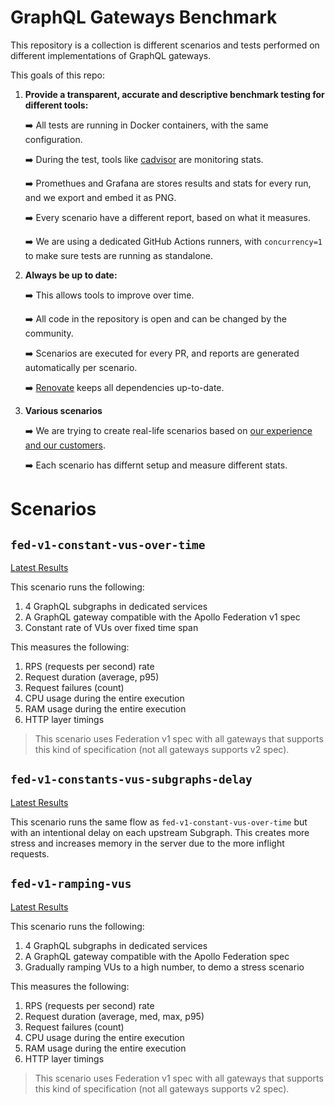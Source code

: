 # GraphQL Gateways Benchmark

This repository is a collection is different scenarios and tests performed on different implementations of GraphQL gateways. 

This goals of this repo:

1. **Provide a transparent, accurate and descriptive benchmark testing for different tools:**

    ➡️ All tests are running in Docker containers, with the same configuration.

    ➡️ During the test, tools like [cadvisor](https://github.com/google/cadvisor) are monitoring stats.

    ➡️ Promethues and Grafana are stores results and stats for every run, and we export and embed it as PNG.

    ➡️ Every scenario have a different report, based on what it measures.

    ➡️ We are using a dedicated GitHub Actions runners, with `concurrency=1` to make sure tests are running as standalone. 

2. **Always be up to date:**

    ➡️ This allows tools to improve over time.

    ➡️ All code in the repository is open and can be changed by the community. 

    ➡️ Scenarios are executed for every PR, and reports are generated automatically per scenario.

    ➡️ [Renovate](https://github.com/renovatebot/renovate) keeps all dependencies up-to-date.

3. **Various scenarios**

    ➡️ We are trying to create real-life scenarios based on [our experience and our customers](the-guild.dev). 

    ➡️ Each scenario has differnt setup and measure different stats.

# Scenarios 

## `fed-v1-constant-vus-over-time`

[Latest Results](./scenarios/fed-v1-constant-vus-over-time/README.md)

This scenario runs the following:

1. 4 GraphQL subgraphs in dedicated services 
2. A GraphQL gateway compatible with the Apollo Federation v1 spec
3. Constant rate of VUs over fixed time span

This measures the following:
1. RPS (requests per second) rate 
2. Request duration (average, p95)
3. Request failures (count)
4. CPU usage during the entire execution
5. RAM usage during the entire execution
6. HTTP layer timings

> This scenario uses Federation v1 spec with all gateways that supports this kind of specification (not all gateways supports v2 spec).

## `fed-v1-constants-vus-subgraphs-delay`

[Latest Results](./scenarios/fed-v1-constants-vus-subgraphs-delay/README.md)

This scenario runs the same flow as `fed-v1-constant-vus-over-time` but with an intentional delay on each upstream Subgraph. This creates more stress and increases memory in the server due to the more inflight requests. 

## `fed-v1-ramping-vus`

[Latest Results](./scenarios/fed-v1-ramping-vus/README.md)

This scenario runs the following:

1. 4 GraphQL subgraphs in dedicated services 
2. A GraphQL gateway compatible with the Apollo Federation spec
3. Gradually ramping VUs to a high number, to demo a stress scenario

This measures the following:
1. RPS (requests per second) rate 
2. Request duration (average, med, max, p95)
3. Request failures (count)
4. CPU usage during the entire execution
5. RAM usage during the entire execution
6. HTTP layer timings

> This scenario uses Federation v1 spec with all gateways that supports this kind of specification (not all gateways supports v2 spec).